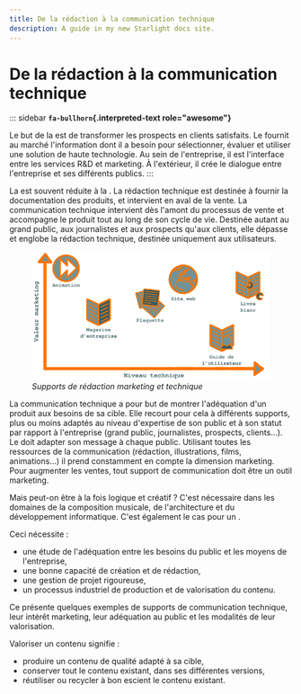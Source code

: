 ```yaml
---
title: De la rédaction à la communication technique
description: A guide in my new Starlight docs site.
---
```

# De la rédaction à la communication technique

::: sidebar
**`fa-bullhorn`{.interpreted-text role="awesome"}**

Le but de la est de transformer les prospects en clients satisfaits. Le
fournit au marché l\'information dont il a besoin pour sélectionner,
évaluer et utiliser une solution de haute technologie. Au sein de
l\'entreprise, il est l\'interface entre les services R&D et marketing.
À l\'extérieur, il crée le dialogue entre l\'entreprise et ses
différents publics.
:::

La est souvent réduite à la . La rédaction technique est destinée à
fournir la documentation des produits, et intervient en aval de la
vente. La communication technique intervient dès l\'amont du processus
de vente et accompagne le produit tout au long de son cycle de vie.
Destinée autant au grand public, aux journalistes et aux prospects
qu\'aux clients, elle dépasse et englobe la rédaction technique,
destinée uniquement aux utilisateurs.

<figure>
<img src="graphics/marketing-technique.svg"
alt="graphics/marketing-technique.svg" />
<figcaption><em>Supports de rédaction marketing et
technique</em></figcaption>
</figure>

La communication technique a pour but de montrer l\'adéquation d\'un
produit aux besoins de sa cible. Elle recourt pour cela à différents
supports, plus ou moins adaptés au niveau d\'expertise de son public et
à son statut par rapport à l\'entreprise (grand public, journalistes,
prospects, clients...). Le doit adapter son message à chaque public.
Utilisant toutes les ressources de la communication (rédaction,
illustrations, films, animations...) il prend constamment en compte la
dimension marketing. Pour augmenter les ventes, tout support de
communication doit être un outil marketing.

Mais peut-on être à la fois logique et créatif ? C\'est nécessaire dans
les domaines de la composition musicale, de l\'architecture et du
développement informatique. C\'est également le cas pour un .

Ceci nécessite :

-   une étude de l\'adéquation entre les besoins du public et les moyens
    de l\'entreprise,
-   une bonne capacité de création et de rédaction,
-   une gestion de projet rigoureuse,
-   un processus industriel de production et de valorisation du contenu.

Ce présente quelques exemples de supports de communication technique,
leur intérêt marketing, leur adéquation au public et les modalités de
leur valorisation.

Valoriser un contenu signifie :

-   produire un contenu de qualité adapté à sa cible,
-   conserver tout le contenu existant, dans ses différentes versions,
-   réutiliser ou recycler à bon escient le contenu existant.
